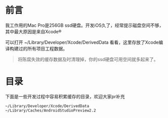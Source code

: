 # 前言
我工作用的Mac Pro是256GB ssd硬盘。开发iOS久了，经常提示磁盘空间不够，其中最大原因是来自Xcode®

可以打开 ~/Library/Developer/Xcode/DerivedData 看看，这里存放了Xcode编译构建过的所有项目工程数据。

> 将陈腐失效的缓存数据及时清理掉，你的ssd硬盘可用空间就多起来了。


# 目录

下面是一些开发过程中容易积累缓存的目录，欢迎大家pr补充

```
~/Library/Developer/Xcode/DerivedData
~/Library/Caches/AndroidStudioPreview2.2
```


